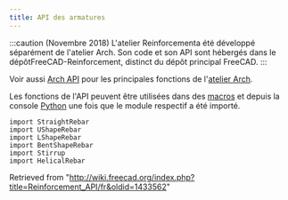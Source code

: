 ```yaml
---
title: API des armatures
---
```

:::caution
(Novembre 2018) L'atelier Reinforcementa été développé séparément de l'atelier Arch. Son code et son API sont hébergés dans le dépôtFreeCAD-Reinforcement, distinct du dépôt principal FreeCAD.
:::

Voir aussi [Arch API](/Arch_API/fr "Arch API/fr") pour les principales fonctions de l'[atelier Arch](/Arch_Workbench/fr "Arch Workbench/fr").

Les fonctions de l'API peuvent être utilisées dans des [macros](/Macros/fr "Macros/fr") et depuis la console [Python](/Python/fr "Python/fr") une fois que le module respectif a été importé.

```
import StraightRebar
import UShapeRebar
import LShapeRebar
import BentShapeRebar
import Stirrup
import HelicalRebar

```

Retrieved from "<http://wiki.freecad.org/index.php?title=Reinforcement_API/fr&oldid=1433562>"